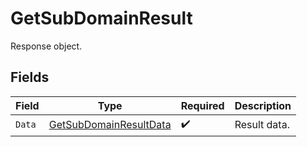 # GetSubDomainResult

Response object.


## Fields

| Field                                                                   | Type                                                                    | Required                                                                | Description                                                             |
| ----------------------------------------------------------------------- | ----------------------------------------------------------------------- | ----------------------------------------------------------------------- | ----------------------------------------------------------------------- |
| `Data`                                                                  | [GetSubDomainResultData](../../models/shared/getsubdomainresultdata.md) | :heavy_check_mark:                                                      | Result data.                                                            |